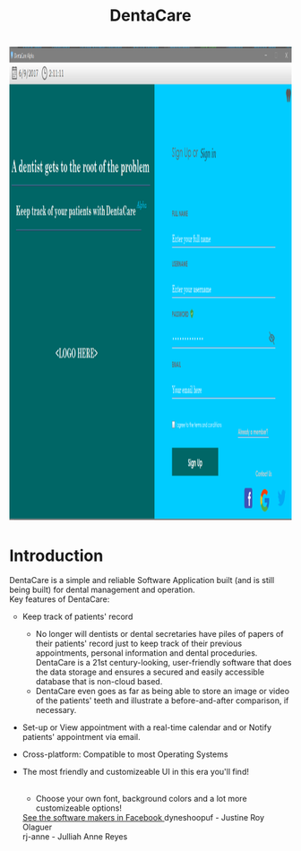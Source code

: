 <center> <h1> DentaCare <h1>
<img src="sc.PNG" alt="HTML5 Icon" style="width:1290px;height:845px;"> </center> <p>
<h1> Introduction
</h1> 
DentaCare is a simple and reliable Software Application built (and is still being built) for dental management and operation. <br>
Key features of DentaCare: <br>
<ul style="list-style-type:circle">
<li> Keep track of patients' record </li>
<ul> <li> No longer will dentists or dental secretaries have piles of papers of their patients' record just to keep track of their previous appointments, personal information and dental proceduries. DentaCare is a 21st century-looking, user-friendly software that does the data storage and ensures a secured and easily accessible database that is non-cloud based. </li> 
<li> DentaCare even goes as far as being able to store an image or video of the patients' teeth and illustrate a before-and-after comparison, if necessary. </li> </ul> </ul>
<ul> <li> Set-up or View appointment with a real-time calendar and or Notify patients' appointment via email. </li> </ul>
<ul> <li> Cross-platform: Compatible to most Operating Systems </li> </ul>
<ul> <li> The most friendly and customizeable UI in this era you'll find! </li> <br>
<ul> <li> Choose your own font, background colors and a lot more customizeable options! </ul> </li>
<a href= "https://www.facebook.com/groups/473984372933874/"> <u> See the software makers in Facebook </u> </a>
dyneshoopuf - Justine Roy Olaguer <br>
rj-anne - Julliah Anne Reyes <br>

